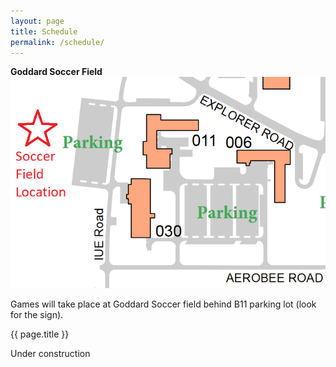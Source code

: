 ```yaml
---
layout: page
title: Schedule
permalink: /schedule/
---
```

<div class="row">
<div class="card my-3 text-center">

<div class="card-header text-center"><strong>Goddard Soccer Field</strong></div>
<img src="/images/soccerfield_location.png" class="img-fluid w-50 rounded" />

<div class="card-body">
    <p class="card-text">Games will take place at Goddard Soccer field behind
     B11 parking lot (look for the sign).</p>
</div>
</div>


<div class="card my-3 text-center">

<div class="card-header">{{ page.title }}</div>


<div class="card-body">
    <p class="card-text">Under construction</p>
</div>

</div>